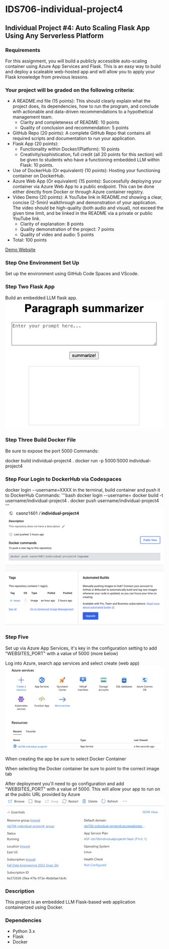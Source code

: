 # IDS706-individual-project4 

## Individual Project #4: Auto Scaling Flask App Using Any Serverless Platform
### Requirements
For this assignment, you will build a publicly accessible auto-scaling container using Azure App Services and Flask. This is an easy way to build and deploy a scaleable web-hosted app and will allow you to apply your Flask knowledge from previous lessons.

### Your project will be graded on the following criteria:
- A README.md file (15 points): This should clearly explain what the project does, its dependencies, how to run the program, and conclude with actionable and data-driven recommendations to a hypothetical management team.
    - Clarity and completeness of README: 10 points
    - Quality of conclusion and recommendation: 5 points
- GitHub Repo (20 points): A complete GitHub Repo that contains all required scripts and documentation to run your application.
- Flask App (20 points):
    - Functionality within Docker/(Platform): 10 points
    - Creativity/sophistication, full credit (all 20 points for this section) will be given to students who have a functioning embedded LLM within Flask: 10 points.
- Use of DockerHub (Or equivalent) (10 points): Hosting your functioning container on DockerHub.   
- Azure Web App (Or equivalent) (15 points): Successfully deploying your container via Azure Web App to a public endpoint. This can be done either directly from Docker or through Azure container registry.
- Video Demo (20 points): A YouTube link in README.md showing a clear, concise (2-5min) walkthrough and demonstration of your application. The video should be high-quality (both audio and visual), not exceed the given time limit, and be linked in the README via a private or public YouTube link.
    - Clarity of explanation: 8 points
    - Quality demonstration of the project: 7 points
    - Quality of video and audio: 5 points
- Total: 100 points

[Demo Website](https://ids706-individual-project4.azurewebsites.net/)


### Step One Environment Set Up
Set up the environment using GitHub Code Spaces and VScode.


### Step Two Flask App
Build an embedded LLM flask app. 
![image](1.png)

### Step Three Build Docker File
Be sure to expose the port 5000 Commands:

docker build individual-project4 .
docker run -p 5000:5000 individual-project4

### Step Four Login to DockerHub via Codespaces
docker login --username=XXXX in the terminal, build container and push it to DockerHub Commands:
'''bash
docker login --username=
docker build -t username/individual-project4 .
docker push username/individual-project4
'''
![image](2.png)


### Step Five
Set up via Azure App Services, it's key in the configuration setting to add "WEBSITES_PORT" with a value of 5000 (more below)

Log into Azure, search app services and select create (web app)
![image](3.png)

When creating the app be sure to select Docker Container

When selecting the Docker container be sure to point to the correct image tab

After deployment you'll need to go configuration and add "WEBSITES_PORT" with a value of 5000. 
This will allow your app to run on at the public URL provided by Azure
![image](4.png)


### Description
This project is an embedded LLM Flask-based web application containerized using Docker. 

### Dependencies
- Python 3.x
- Flask
- Docker
